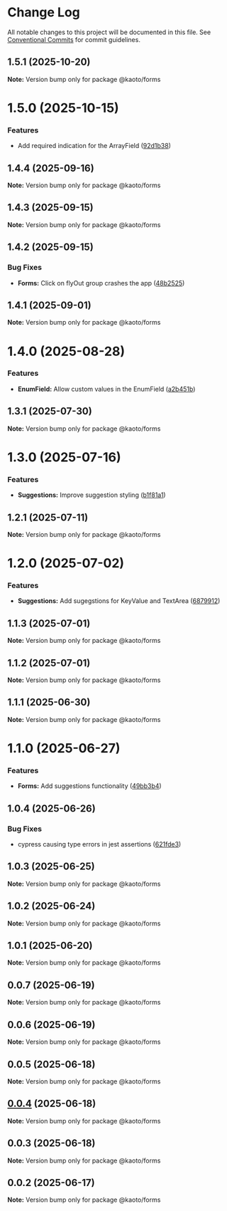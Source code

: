 # Change Log

All notable changes to this project will be documented in this file.
See [Conventional Commits](https://conventionalcommits.org) for commit guidelines.

## 1.5.1 (2025-10-20)

**Note:** Version bump only for package @kaoto/forms

# 1.5.0 (2025-10-15)

### Features

* Add required indication for the ArrayField ([92d1b38](https://github.com/KaotoIO/forms/commit/92d1b3839703470d7d58102630cbd69c79039481))

## 1.4.4 (2025-09-16)

**Note:** Version bump only for package @kaoto/forms

## 1.4.3 (2025-09-15)

**Note:** Version bump only for package @kaoto/forms

## 1.4.2 (2025-09-15)

### Bug Fixes

* **Forms:** Click on flyOut group crashes the app ([48b2525](https://github.com/KaotoIO/forms/commit/48b252510e8d60405913606bc9b8e6c878739f98))

## 1.4.1 (2025-09-01)

**Note:** Version bump only for package @kaoto/forms

# 1.4.0 (2025-08-28)

### Features

* **EnumField:** Allow custom values in the EnumField ([a2b451b](https://github.com/KaotoIO/forms/commit/a2b451b630e5a0fab5b6130ef55d47c705a24778))

## 1.3.1 (2025-07-30)

**Note:** Version bump only for package @kaoto/forms

# 1.3.0 (2025-07-16)

### Features

* **Suggestions:** Improve suggestion styling ([b1f81a1](https://github.com/KaotoIO/forms/commit/b1f81a1f1a80ff23819ed198e3ef5692e89dd263))

## 1.2.1 (2025-07-11)

**Note:** Version bump only for package @kaoto/forms

# 1.2.0 (2025-07-02)

### Features

* **Suggestions:** Add sugegstions for KeyValue and TextArea ([6879912](https://github.com/KaotoIO/forms/commit/6879912418ecd40e07d3c01b14591c8ca2e18f82))

## 1.1.3 (2025-07-01)

**Note:** Version bump only for package @kaoto/forms

## 1.1.2 (2025-07-01)

**Note:** Version bump only for package @kaoto/forms

## 1.1.1 (2025-06-30)

**Note:** Version bump only for package @kaoto/forms

# 1.1.0 (2025-06-27)

### Features

* **Forms:** Add suggestions functionality ([49bb3b4](https://github.com/KaotoIO/forms/commit/49bb3b45053b2a3036f0310b48f4907d47e251a9))

## 1.0.4 (2025-06-26)

### Bug Fixes

* cypress causing type errors in jest assertions ([621fde3](https://github.com/KaotoIO/forms/commit/621fde3672896c2bfef99e472f549ac113da2384))

## 1.0.3 (2025-06-25)

**Note:** Version bump only for package @kaoto/forms

## 1.0.2 (2025-06-24)

**Note:** Version bump only for package @kaoto/forms

## 1.0.1 (2025-06-20)

**Note:** Version bump only for package @kaoto/forms

## 0.0.7 (2025-06-19)

**Note:** Version bump only for package @kaoto/forms

## 0.0.6 (2025-06-19)

**Note:** Version bump only for package @kaoto/forms

## 0.0.5 (2025-06-18)

**Note:** Version bump only for package @kaoto/forms

## [0.0.4](https://github.com/KaotoIO/forms/compare/@kaoto/forms@0.0.3...@kaoto/forms@0.0.4) (2025-06-18)

**Note:** Version bump only for package @kaoto/forms

## 0.0.3 (2025-06-18)

**Note:** Version bump only for package @kaoto/forms

## 0.0.2 (2025-06-17)

**Note:** Version bump only for package @kaoto/forms
